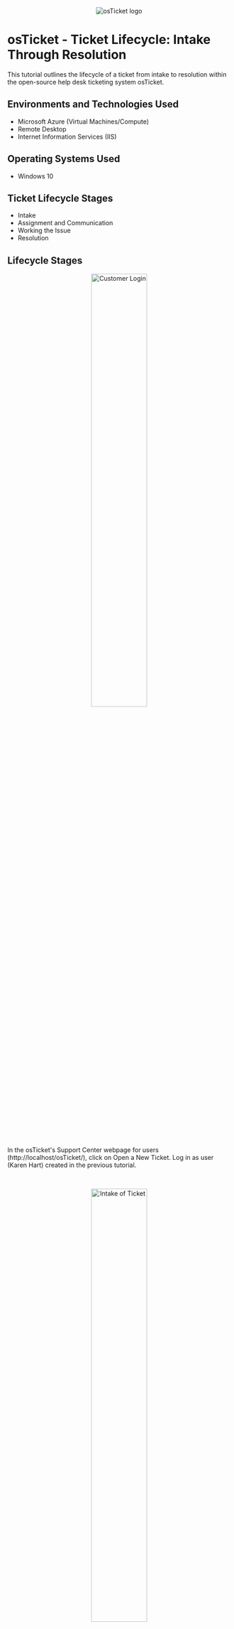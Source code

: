 <p align="center">
<img src="https://i.imgur.com/Clzj7Xs.png" alt="osTicket logo"/>
</p>

<h1>osTicket - Ticket Lifecycle: Intake Through Resolution</h1>
This tutorial outlines the lifecycle of a ticket from intake to resolution within the open-source help desk ticketing system osTicket.<br />


<h2>Environments and Technologies Used</h2>

- Microsoft Azure (Virtual Machines/Compute)
- Remote Desktop
- Internet Information Services (IIS)

<h2>Operating Systems Used </h2>

- Windows 10</b> 

<h2>Ticket Lifecycle Stages</h2>

- Intake
- Assignment and Communication
- Working the Issue
- Resolution

<h2>Lifecycle Stages</h2>

<p align="center">
<img src="https://i.imgur.com/U8VPRJw.png" height="50%" width="50%" alt="Customer Login"/>
</p>
<p> In the osTicket's Support Center webpage for users (http://localhost/osTicket/), click on Open a New Ticket. Log in as user (Karen Hart) created in the previous tutorial. 
</p>
<br />

<p align="center">
<img src="https://i.imgur.com/pPA9DT1.png" height="50%" width="50%" alt="Intake of Ticket"/>
</p>
<p> Karen selects the Help Topic: Business Critical Outrage and provides a brief summary that customers are complaining about not being able to access their mobile bank account. When finish, she selects to Create Ticket.
</p>
<br />

<p align="center">
<img src="https://i.imgur.com/Dc1cGZM.png" height="50%" width="50%" alt="Ticket Receive"/>
</p>
<p> In the osTicket for agents (http://localhost/osTicket/scp/login.php), the administrator (Jane Doe) created in the previous tutorial logs in. In the Agent Panel, select Tickets. Click on Karen's ticket. In a short message, Jane notifies Karen that there is already someone addressing that issue. 
</p>
<br />

<p align="center">
<img src="https://i.imgur.com/IoCSvxF.png" height="50%" width="50%" alt="Changing Default Settings"/>
</p>
<p> In the top portion of the ticket, Jane addresses the Default settings. Priority changes from Normal to Emergency. SLA from Default to SEV-A. SLA SEV-A sets the grace period for 1 hour 24/7.
</p>
<br />

<p align="center">
<img src="https://i.imgur.com/eCqui2w.png" height="50%" width="50%" alt="Resolve Issue"/>
</p>
<p> After the issue had been fixed, Jane sends a message informing Karen that the issue has been resolved. Jane changes the Ticket Status from Open to Resolved, which will close out the ticket. The closed ticket no longer will appear on the Open tickets section. Closed tickets can be accessed in the Tickets section titled Closed. 
</p>
<br />

<p align="center">
<img src="https://i.imgur.com/RlLUVOG.png" height="50%" width="50%" alt="Check Ticket Status"/>
</p>
<p> Karen can review Jane's response by returning to the osTicket website and click on Check Ticket Status. This will require her e-mail address and ticket number. A link will be sent to her e-mail. Or, Karen can log into osTicket and click Closed to pull up the ticket.  
</p>
<br />

<p align="center">
<img src="https://i.imgur.com/r4gqO2M.png" height="70%" width="70%" alt="Poor Ken"/>
</p>
<p> In the OsTicket's Support Center webpage, Ken (user) creates a ticket for Password Reset. Jane accesses the ticket. Jane changes the default settings for Priority's Normal to Low. SLA from Default to SEV-C. SLA SEV-C sets the grace period for 8 hours on a business schedule of Monday-Friday 8am to 5pm with US holidays. Jane responds to Ken message on how the issue will be addressed. Jane has access to the Active Directory and sets Ken's password to be changed on next login. Jane selects the Ticket Status as Resolved. 
</p>
<br />

<p align="center">
<img src="" height="50%" width="50%" alt=""/>
</p>
<p>
Description
</p>
<br />

<p align="center">
<img src="" height="50%" width="50%" alt=""/>
</p>
<p>
Description
</p>
<br />

<p align="center">
<img src="" height="50%" width="50%" alt=""/>
</p>
<p>
Description
</p>
<br />

<p align="center">
<img src="" height="50%" width="50%" alt=""/>
</p>
<p>
Description
</p>
<br />

<p align="center">
<img src="" height="50%" width="50%" alt=""/>
</p>
<p>
Description
</p>
<br />

<p align="center">
<img src="" height="50%" width="50%" alt=""/>
</p>
<p>
Description
</p>
<br />

<p align="center">
<img src="" height="50%" width="50%" alt=""/>
</p>
<p>
Description
</p>
<br />
